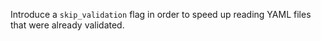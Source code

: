 Introduce a `skip_validation` flag in order to speed up reading YAML files that were already validated.
